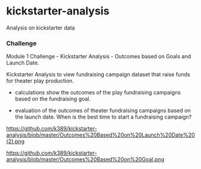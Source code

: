 # kickstarter-analysis
Analysis on kickstarter data

### Challenge

Module 1 Challenge - Kickstarter Analysis - Outcomes based on Goals and Launch Date.

Kickstarter Analysis to view fundraising campaign dataset that raise funds for theater play production.

* calculations show the outcomes of the play fundraising campaigns based on the fundraising goal. 

* evaluation of the outcomes of theater fundraising campaigns based on the launch date. When is the best time to start a fundraising campaign? 

https://github.com/k389/kickstarter-analysis/blob/master/Outcomes%20Based%20on%20Launch%20Date%20(2).png

https://github.com/k389/kickstarter-analysis/blob/master/Outcomes%20Based%20on%20Goal.png
